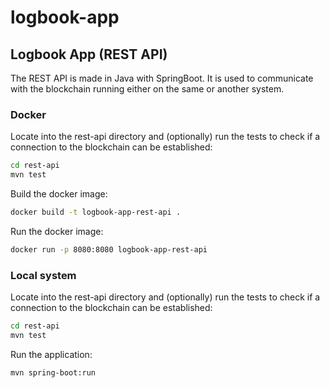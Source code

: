 # logbook-app

## Logbook App (REST API)
The REST API is made in Java with SpringBoot. It is used to communicate with the blockchain running either on the same or another system.

### Docker
Locate into the rest-api directory and (optionally) run the tests to check if a connection to the blockchain can be established:
```bash
cd rest-api
mvn test
```

Build the docker image:
```bash
docker build -t logbook-app-rest-api .
```

Run the docker image:
```bash
docker run -p 8080:8080 logbook-app-rest-api
```

### Local system
Locate into the rest-api directory and (optionally) run the tests to check if a connection to the blockchain can be established:
```bash
cd rest-api
mvn test
```

Run the application:
```bash
mvn spring-boot:run
```